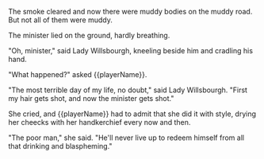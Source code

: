 The smoke cleared and now there were muddy bodies on the muddy road. But not all of them were muddy.

The minister lied on the ground, hardly breathing.

"Oh, minister," said Lady Willsbourgh, kneeling beside him and cradling his hand.

"What happened?" asked {{playerName}}.

"The most terrible day of my life, no doubt," said Lady Willsbourgh. "First my hair gets shot, and now the minister gets shot."

She cried, and {{playerName}} had to admit that she did it with style, drying her cheecks with her handkerchief every now and then.

"The poor man," she said. "He'll never live up to redeem himself from all that drinking and blaspheming."
